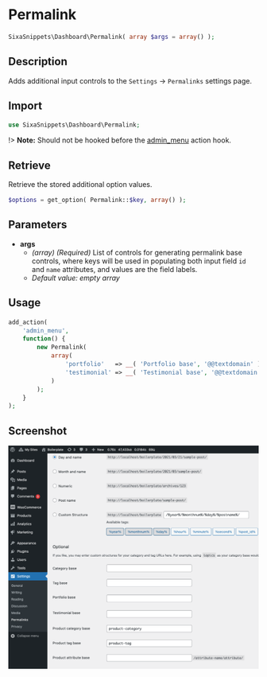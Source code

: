 # Permalink

```php
SixaSnippets\Dashboard\Permalink( array $args = array() );
```

## Description

Adds additional input controls to the `Settings` → `Permalinks` settings page.

## Import

```php 
use SixaSnippets\Dashboard\Permalink;
```

!> **Note:** Should not be hooked before the [admin_menu](http://developer.wordpress.org/reference/hooks/admin_menu/) action hook.

## Retrieve

Retrieve the stored additional option values.

```php
$options = get_option( Permalink::$key, array() );
```

## Parameters

- **args**
	- *(array) (Required)* List of controls for generating permalink base controls, where keys will be used in populating both input field `id` and `name` attributes, and values are the field labels.
	- *Default value: empty array*

## Usage

```php
add_action(
	'admin_menu',
	function() {
		new Permalink(
			array(
				'portfolio'   => __( 'Portfolio base', '@@textdomain' ),
				'testimonial' => __( 'Testimonial base', '@@textdomain' ),
			)
		);
	}
);
```

## Screenshot

![](../assets/permalink.png ':size=30%')